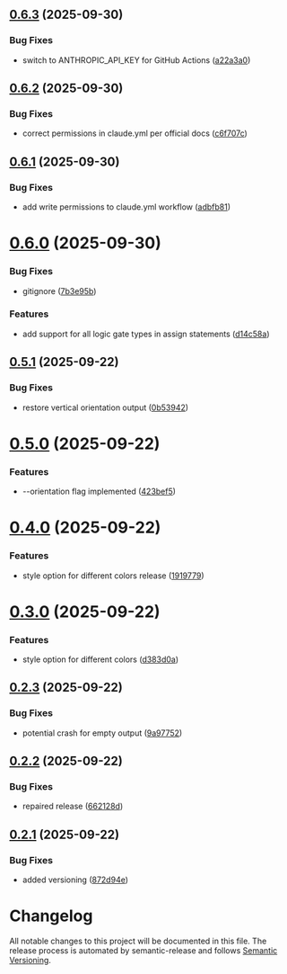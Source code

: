 ## [0.6.3](https://github.com/ErikMeinders/sv2svg/compare/v0.6.2...v0.6.3) (2025-09-30)


### Bug Fixes

* switch to ANTHROPIC_API_KEY for GitHub Actions ([a22a3a0](https://github.com/ErikMeinders/sv2svg/commit/a22a3a0148e105cde3815f6bef5ac8fa68d1022c))

## [0.6.2](https://github.com/ErikMeinders/sv2svg/compare/v0.6.1...v0.6.2) (2025-09-30)


### Bug Fixes

* correct permissions in claude.yml per official docs ([c6f707c](https://github.com/ErikMeinders/sv2svg/commit/c6f707c6c6a0ac5facfe3a64f7ac70a56c8efe24))

## [0.6.1](https://github.com/ErikMeinders/sv2svg/compare/v0.6.0...v0.6.1) (2025-09-30)


### Bug Fixes

* add write permissions to claude.yml workflow ([adbfb81](https://github.com/ErikMeinders/sv2svg/commit/adbfb818d469bc52624dc176700d3901325b60bd))

# [0.6.0](https://github.com/ErikMeinders/sv2svg/compare/v0.5.1...v0.6.0) (2025-09-30)


### Bug Fixes

* gitignore ([7b3e95b](https://github.com/ErikMeinders/sv2svg/commit/7b3e95be8b710996c8e1aa89062b33bbeac7f10f))


### Features

* add support for all logic gate types in assign statements ([d14c58a](https://github.com/ErikMeinders/sv2svg/commit/d14c58a2bb706bd281c55a831e24ba4f65c8e4d0))

## [0.5.1](https://github.com/ErikMeinders/sv2svg/compare/v0.5.0...v0.5.1) (2025-09-22)


### Bug Fixes

* restore vertical orientation output ([0b53942](https://github.com/ErikMeinders/sv2svg/commit/0b5394291973fbcde2d9dee9155ea16318f6ff75))

# [0.5.0](https://github.com/ErikMeinders/sv2svg/compare/v0.4.0...v0.5.0) (2025-09-22)


### Features

* --orientation flag implemented ([423bef5](https://github.com/ErikMeinders/sv2svg/commit/423bef586b3fc80eeb1c3d71a721e471df27ca4d))

# [0.4.0](https://github.com/ErikMeinders/sv2svg/compare/v0.3.0...v0.4.0) (2025-09-22)


### Features

* style option for different colors release ([1919779](https://github.com/ErikMeinders/sv2svg/commit/19197798caf3021b69f109edb15bafc768e8b289))

# [0.3.0](https://github.com/ErikMeinders/sv2svg/compare/v0.2.3...v0.3.0) (2025-09-22)


### Features

* style option for different colors ([d383d0a](https://github.com/ErikMeinders/sv2svg/commit/d383d0a96a158bc87609f87b220519da546ad801))

## [0.2.3](https://github.com/ErikMeinders/sv2svg/compare/v0.2.2...v0.2.3) (2025-09-22)


### Bug Fixes

* potential crash for empty output ([9a97752](https://github.com/ErikMeinders/sv2svg/commit/9a977523dd4931cdf04fb69093a174160ed4091a))

## [0.2.2](https://github.com/ErikMeinders/sv2svg/compare/v0.2.1...v0.2.2) (2025-09-22)


### Bug Fixes

* repaired release ([662128d](https://github.com/ErikMeinders/sv2svg/commit/662128d92162452ca638b24381b562810a1aec8c))

## [0.2.1](https://github.com/ErikMeinders/sv2svg/compare/v0.2.0...v0.2.1) (2025-09-22)


### Bug Fixes

* added versioning ([872d94e](https://github.com/ErikMeinders/sv2svg/commit/872d94e9a7e0272deca0554214c3e70c79e11c18))

# Changelog

All notable changes to this project will be documented in this file. The release process is automated by semantic-release and follows [Semantic Versioning](https://semver.org/).

<!-- Entries are added automatically during release -->
